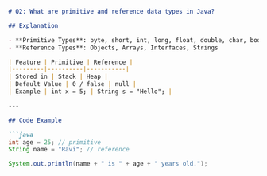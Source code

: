 ```markdown
# Q2: What are primitive and reference data types in Java?

## Explanation

- **Primitive Types**: byte, short, int, long, float, double, char, boolean
- **Reference Types**: Objects, Arrays, Interfaces, Strings

| Feature | Primitive | Reference |
|---------|----------|-----------|
| Stored in | Stack | Heap |
| Default Value | 0 / false | null |
| Example | int x = 5; | String s = "Hello"; |

---

## Code Example

```java
int age = 25; // primitive
String name = "Ravi"; // reference

System.out.println(name + " is " + age + " years old.");